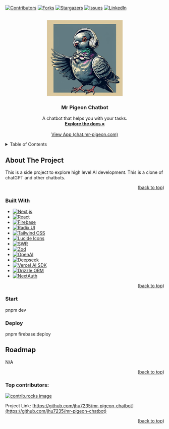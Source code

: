 <a id="readme-top"></a>

[![Contributors][contributors-shield]][contributors-url]
[![Forks][forks-shield]][forks-url]
[![Stargazers][stars-shield]][stars-url]
[![Issues][issues-shield]][issues-url]
[![LinkedIn][linkedin-shield]][linkedin-url]

<!-- PROJECT LOGO -->
<br />
<div align="center">
  <a href="https://github.com/jhu7235/mr-pigeon-chatbot">
    <img src="./public/mr-pigeon-logo.png" alt="Logo" width="240" height="240">
  </a>

<h3 align="center">Mr Pigeon Chatbot</h3>

  <p align="center">
    A chatbot that helps you with your tasks.
    <br />
    <a href="https://github.com/jhu7235/mr-pigeon-chatbot"><strong>Explore the docs »</strong></a>
    <br />
    <br />
    <a href="https://chat.mr-pigeon.com" target="_blank">View App (chat.mr-pigeon.com)</a>
  </p>
</div>

<!-- TABLE OF CONTENTS -->
<details>
  <summary>Table of Contents</summary>
  <ol>
    <li>
      <a href="#about-the-project">About The Project</a>
      <ul>
        <li><a href="#built-with">Built With</a></li>
      </ul>
    </li>
    <li><a href="#roadmap">Roadmap</a></li>
  </ol>
</details>

<!-- ABOUT THE PROJECT -->

## About The Project

This is a side project to explore high level AI development. This is a clone of chatGPT and other chatbots.

<p align="right">(<a href="#readme-top">back to top</a>)</p>

<!-- BUILT WITH -->

### Built With

- [![Next.js][Next.js]][Next-url]
- [![React][React.js]][React-url]
- [![Firebase][Firebase.com]][Firebase-url]
- [![Radix UI][RadixUI.com]][RadixUI-url]
- [![Tailwind CSS][TailwindCSS.com]][TailwindCSS-url]
- [![Lucide Icons][Lucide.com]][Lucide-url]
- [![SWR][SWR.com]][SWR-url]
- [![Zod][Zod.com]][Zod-url]
- [![OpenAI][OpenAI.com]][OpenAI-url]
- [![Deepseek][Deepseek.com]][Deepseek-url]
- [![Vercel AI SDK][VercelAI.com]][VercelAI-url]
- [![Drizzle ORM][Drizzle.com]][Drizzle-url]
- [![NextAuth][NextAuth.com]][NextAuth-url]

<p align="right">(<a href="#readme-top">back to top</a>)</p>

### Start

pnpm dev

### Deploy

pnpm firebase:deploy

<!-- ROADMAP -->

## Roadmap

N/A

<p align="right">(<a href="#readme-top">back to top</a>)</p>

### Top contributors:

<a href="https://github.com/jhu7235/mr-pigeon-chatbot/graphs/contributors">
  <img src="https://contrib.rocks/image?repo=jhu7235/mr-pigeon-chatbot" alt="contrib.rocks image" />
</a>

Project Link: [https://github.com/jhu7235/mr-pigeon-chatbot](https://github.com/jhu7235/mr-pigeon-chatbot)

<p align="right">(<a href="#readme-top">back to top</a>)</p>

<!-- MARKDOWN LINKS & IMAGES -->
<!-- https://www.markdownguide.org/basic-syntax/#reference-style-links -->

[contributors-shield]: https://img.shields.io/github/contributors/jhu7235/mr-pigeon-chatbot.svg?style=for-the-badge
[contributors-url]: https://github.com/jhu7235/mr-pigeon-chatbot/graphs/contributors
[forks-shield]: https://img.shields.io/github/forks/jhu7235/mr-pigeon-chatbot.svg?style=for-the-badge
[forks-url]: https://github.com/jhu7235/mr-pigeon-chatbot/network/members
[stars-shield]: https://img.shields.io/github/stars/jhu7235/mr-pigeon-chatbot.svg?style=for-the-badge
[stars-url]: https://github.com/jhu7235/mr-pigeon-chatbot/stargazers
[issues-shield]: https://img.shields.io/github/issues/jhu7235/mr-pigeon-chatbot.svg?style=for-the-badge
[issues-url]: https://github.com/jhu7235/mr-pigeon-chatbot/issues
[license-shield]: https://img.shields.io/github/license/jhu7235/mr-pigeon-chatbot.svg?style=for-the-badge
[license-url]: https://github.com/jhu7235/mr-pigeon-chatbot/blob/master/LICENSE.txt
[linkedin-shield]: https://img.shields.io/badge/-LinkedIn-black.svg?style=for-the-badge&logo=linkedin&colorB=555
[linkedin-url]: https://www.linkedin.com/in/jasonhujhu/
[product-screenshot]: images/screenshot.png
[Next.js]: https://img.shields.io/badge/next.js-000000?style=for-the-badge&logo=nextdotjs&logoColor=white
[Next-url]: https://nextjs.org/
[React.js]: https://img.shields.io/badge/React-20232A?style=for-the-badge&logo=react&logoColor=61DAFB
[React-url]: https://reactjs.org/
[Next.js]: https://img.shields.io/badge/next.js-000000?style=for-the-badge&logo=nextdotjs&logoColor=white
[Next-url]: https://nextjs.org/
[React.js]: https://img.shields.io/badge/React-20232A?style=for-the-badge&logo=react&logoColor=61DAFB
[React-url]: https://reactjs.org/
[Firebase.com]: https://img.shields.io/badge/Firebase-FFCA28?style=for-the-badge&logo=firebase&logoColor=black
[Firebase-url]: https://firebase.google.com/
[RadixUI.com]: https://img.shields.io/badge/Radix%20UI-111?style=for-the-badge&logo=data:image/svg+xml;base64,PHN2ZyBmaWxsPSJub25lIiBoZWlnaHQ9IjI1IiB2aWV3Qm94PSIwIDAgMjUgMjUiIHdpZHRoPSIyNSIgeG1sbnM9Imh0dHA6Ly93d3cudzMub3JnLzIwMDAvc3ZnIj48cmVjdCB3aWR0aD0iMjUiIGhlaWdodD0iMjUiIHJ4PSI0IiBmaWxsPSIjZmZmIi8+PHBhdGggZD0iTTEyLjUgMTguNWMzLjMxIDAgNi0yLjY5IDYtNlMyNSAxMi41IDIxLjUgMTIuNSA2IDEyLjUgNiAxOC41YzAgMy4zMSAyLjY5IDYgNiA2eiIgZmlsbD0iIzExMSIvPjwvc3ZnPg==
[RadixUI-url]: https://www.radix-ui.com/
[TailwindCSS.com]: https://img.shields.io/badge/Tailwind_CSS-06B6D4?style=for-the-badge&logo=tailwindcss&logoColor=white
[TailwindCSS-url]: https://tailwindcss.com/
[Lucide.com]: https://img.shields.io/badge/Lucide-000?style=for-the-badge&logo=lucide&logoColor=white
[Lucide-url]: https://lucide.dev/
[SWR.com]: https://img.shields.io/badge/SWR-000?style=for-the-badge&logo=vercel&logoColor=white
[SWR-url]: https://swr.vercel.app/
[Zod.com]: https://img.shields.io/badge/Zod-3178C6?style=for-the-badge&logoColor=white
[Zod-url]: https://zod.dev/
[VercelAI.com]: https://img.shields.io/badge/Vercel%20AI%20SDK-000?style=for-the-badge&logo=vercel&logoColor=white
[VercelAI-url]: https://sdk.vercel.ai/docs
[Drizzle.com]: https://img.shields.io/badge/Drizzle%20ORM-0A7EA4?style=for-the-badge&logoColor=white
[Drizzle-url]: https://orm.drizzle.team/
[NextAuth.com]: https://img.shields.io/badge/NextAuth.js-111?style=for-the-badge&logo=next.js&logoColor=white
[NextAuth-url]: https://next-auth.js.org/
[OpenAI.com]: https://img.shields.io/badge/OpenAI-412991?style=for-the-badge&logo=openai&logoColor=white
[OpenAI-url]: https://platform.openai.com/
[Deepseek.com]: https://img.shields.io/badge/Deepseek-0C7CEC?style=for-the-badge&logoColor=white
[Deepseek-url]: https://deepseek.com/
